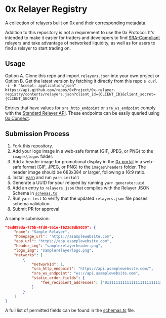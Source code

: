 # 0x Relayer Registry

A collection of relayers built on [0x](https://0xproject.com/) and their corresponding metadata.

Addition to this repository is not a requirement to use the 0x Protocol. It's intended to make it easier for traders and developers to find [SRA-Compliant](https://github.com/0xProject/standard-relayer-api/blob/master/README.md) relayers and take advantage of networked liquidity, as well as for users to find a relayer to start trading on.

## Usage

Option A. Clone this repo and import `relayers.json` into your own project or  
Option B. Get the latest version by fetching it directly from this repo
`$ curl -i -H "Accept: application/json" https://api.github.com/repos/0xProject/0x-relayer-registry/contents/relayers.json?client_id={CLIENT_ID}&client_secret={CLIENT_SECRET}`

Entries that have values for `sra_http_endpoint` or `sra_ws_endpoint` comply with the [Standard Relayer API](https://github.com/0xProject/standard-relayer-api/blob/master/README.md). These endpoints can be easily queried using [0x Connect](https://github.com/0xProject/0x-monorepo/tree/development/packages/connect).

## Submission Process

1.  Fork this repository.
2.  Add your logo image in a web-safe format (GIF, JPEG, or PNG) to the `images\logos` folder.
3.  Add a header image for promotional display in the [0x portal](https://0xproject.com/portal) in a web-safe format (GIF, JPEG, or PNG) to the `images\headers` folder. The header image should be 683x384 or larger, following a 16:9 ratio.
4.  Install [yarn](https://yarnpkg.com) and run `yarn install`
5.  Generate a UUID for your relayed by running `yarn generate:uuid`.
6.  Add an entry to `relayers.json` that complies with the Relayer JSON Schema in [`schemas.ts`](./schemas.ts)
7.  Run `yarn test` to verify that the updated `relayers.json` file passes schema validation.
8.  Submit PR for approval

A sample submission:

```json
"8ed099da-775b-4fd0-9b1e-f622d8db9039": {
    "name": "Sample Relayer",
    "homepage_url": "https://asamplewebsite.com",
    "app_url": "https://app.asamplewebsite.com",
    "header_img": "samplerelayerheader.png",
    "logo_img": "samplerelayerlogo.png",
    "networks": [
        {
            "networkId": 1,
            "sra_http_endpoint": "https://api.asamplewebsite.com/",
            "sra_ws_endpoint": "ws://api.asamplewebsite.com",
            "static_order_fields": {
                "fee_recipient_addresses": ["0x1111111111111111111111111111111111111111"]
            }
        }
    ]
}
```

A full list of permitted fields can be found in the [schemas.ts](./schemas.ts) file.
